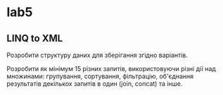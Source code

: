 # lab5

## LINQ to XML

Розробити структуру даних для зберігання згідно варіантів.

Розробити як мінімум 15 різних запитів, використовуючи різні дії над
множинами: групування, сортування, фільтрацію, об'єднання результатів
декількох запитів в один (join, concat) та інше.
